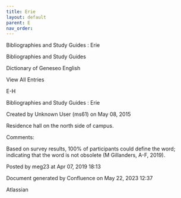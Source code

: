 ```yaml
---
title: Erie
layout: default
parent: E
nav_order:
---
```


Bibliographies and Study Guides : Erie

Bibliographies and Study Guides

Dictionary of Geneseo English

View All Entries

E-H

Bibliographies and Study Guides : Erie

Created by  Unknown User (ms61) on May 08, 2015

Residence hall on the north side of campus.

Comments:

Based on survey results, 100% of participants could define the word; indicating that the word is not obsolete (M Gillanders, A-F, 2019).

Posted by meg23 at Apr 07, 2019 18:13

Document generated by Confluence on May 22, 2023 12:37

Atlassian
